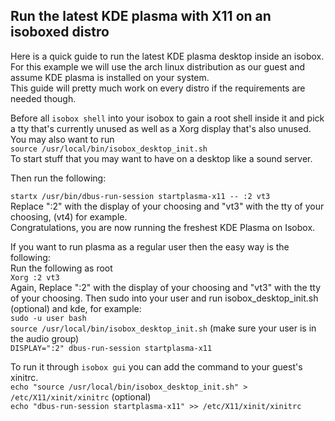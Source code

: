 ## Run the latest KDE plasma with X11 on an isoboxed distro  
Here is a quick guide to run the latest KDE plasma desktop inside an isobox.  
For this example we will use the arch linux distribution as our guest and assume KDE plasma is installed on your system.  
This guide will pretty much work on every distro if the requirements are needed though.  

Before all `isobox shell` into your isobox to gain a root shell inside it and pick a tty that's currently unused as well as a Xorg display that's also unused.  
You may also want to run  
`source /usr/local/bin/isobox_desktop_init.sh`  
To start stuff that you may want to have on a desktop like a sound server.

Then run the following: 

`startx /usr/bin/dbus-run-session startplasma-x11 -- :2 vt3`  
Replace ":2" with the display of your choosing and "vt3" with the tty of your choosing, (vt4) for example.  
Congratulations, you are now running the freshest KDE Plasma on Isobox.  

If you want to run plasma as a regular user then the easy way is the following:  
Run the following as root  
`Xorg :2 vt3`  
Again, Replace ":2" with the display of your choosing and "vt3" with the tty of your choosing.
Then sudo into your user and run isobox_desktop_init.sh (optional) and kde, for example:  
`sudo -u user bash`  
`source /usr/local/bin/isobox_desktop_init.sh` (make sure your user is in the audio group)  
`DISPLAY=":2" dbus-run-session startplasma-x11`  

To run it through `isobox gui` you can add the command to your guest's xinitrc.  
`echo "source /usr/local/bin/isobox_desktop_init.sh" > /etc/X11/xinit/xinitrc` (optional)  
`echo "dbus-run-session startplasma-x11" >> /etc/X11/xinit/xinitrc`  
